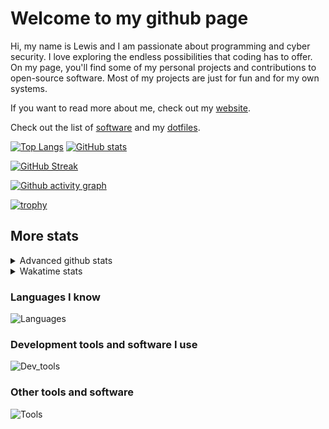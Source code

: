 # Welcome to my github page
Hi, my name is Lewis and I am passionate about programming and cyber security. I love exploring the endless possibilities that coding has to offer. On my page, you'll find some of my personal projects and contributions to open-source software. Most of my projects are just for fun and for my own systems.

If you want to read more about me, check out my [website](https://awesomelewis2007.github.io/).

Check out the list of [software](https://github.com/awesomelewis2007/awesomelewis2007/blob/master/software.md) and my [dotfiles](https://github.com/awesomelewis2007/dotfiles).



[![Top Langs](https://github-readme-stats.vercel.app/api/top-langs/?username=awesomelewis2007&hide=html,css,jupyter%20notebook&langs_count=10&layout=compact&theme=transparent&exclude_repo=GPT-code-repository)](https://github.com/anuraghazra/github-readme-stats) [![GitHub stats](https://github-readme-stats.vercel.app/api?username=awesomelewis2007&show_icons=true&theme=transparent)](https://github.com/anuraghazra/github-readme-stats)

[![GitHub Streak](https://streak-stats.demolab.com?user=Awesomelewis2007&theme=transparent)](https://git.io/streak-stats)

[![Github activity graph](https://github-readme-activity-graph.cyclic.app/graph?username=awesomelewis2007&theme=github-compact&area=true)](https://github.com/ashutosh00710/github-readme-activity-graph)

[![trophy](https://github-profile-trophy.vercel.app/?username=awesomelewis2007&theme=darkhub)](https://github.com/ryo-ma/github-profile-trophy)

## More stats
<details close>
<summary>Advanced github stats</summary>
<br>
  
![Metrics](https://raw.githubusercontent.com/awesomelewis2007/awesomelewis2007/master/github-metrics.svg)
  
</details>

<details close>
<summary>Wakatime stats</summary>
<br>

<!--START_SECTION:waka-->

```text
YAML         1 hr 33 mins    ██████▓░░░░░░░░░░░░░░░░░░   26.36 %
JavaScript   1 hr 4 mins     ████▓░░░░░░░░░░░░░░░░░░░░   18.22 %
Python       47 mins         ███▒░░░░░░░░░░░░░░░░░░░░░   13.41 %
HTML         27 mins         ██░░░░░░░░░░░░░░░░░░░░░░░   07.88 %
Bash         22 mins         █▓░░░░░░░░░░░░░░░░░░░░░░░   06.50 %
Markdown     21 mins         █▓░░░░░░░░░░░░░░░░░░░░░░░   06.03 %
Ruby         20 mins         █▒░░░░░░░░░░░░░░░░░░░░░░░   05.90 %
Rust         15 mins         █░░░░░░░░░░░░░░░░░░░░░░░░   04.47 %
Text         14 mins         █░░░░░░░░░░░░░░░░░░░░░░░░   04.05 %
C            10 mins         ▓░░░░░░░░░░░░░░░░░░░░░░░░   03.03 %
Other        7 mins          ▓░░░░░░░░░░░░░░░░░░░░░░░░   02.19 %
JSON         6 mins          ▒░░░░░░░░░░░░░░░░░░░░░░░░   01.73 %
Git Config   0 secs          ░░░░░░░░░░░░░░░░░░░░░░░░░   00.11 %
Makefile     0 secs          ░░░░░░░░░░░░░░░░░░░░░░░░░   00.06 %
Git          0 secs          ░░░░░░░░░░░░░░░░░░░░░░░░░   00.05 %
```

<!--END_SECTION:waka-->
</details>

### Languages I know
![Languages](https://skillicons.dev/icons?i=python,cpp,cs,c,javascript,nodejs,dotnet,bash,css,html,rust)
### Development tools and software I use
![Dev_tools](https://skillicons.dev/icons?i=git,docker,github,googlecloud,vscode,visualstudio,raspberrypi,linux,powershell,replit)
### Other tools and software
![Tools](https://skillicons.dev/icons?i=blender,ps,pr,ai,xd,figma)
